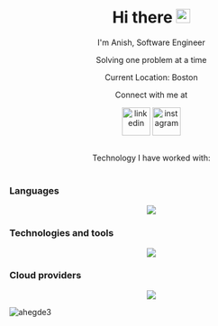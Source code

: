 <div align="center">
   <h1>Hi there <img src="https://media.giphy.com/media/hvRJCLFzcasrR4ia7z/giphy.gif" width="25px"> </h1>

  <p> I'm Anish, Software Engineer</p>
  <p> Solving one problem at a time </p>
  <p> Current Location: Boston </p>
</div>


<div align="center" border="solid 2px">
Connect with me at

<p align="center">
<p align="center" style={{display:'flex'}}>
 <a href="https://linkedin.com/in/anish-hegde-940823120" target="blank" style="text-decoration: none;"><img align="center" src="https://user-images.githubusercontent.com/88904952/234979284-68c11d7f-1acc-4f0c-ac78-044e1037d7b0.png" alt="linkedin" height="50" width="50" /></a> 
  <a href="https://www.instagram.com/ahegde3/" target="blank" style="text-decoration: none;"><img align="center" src="https://user-images.githubusercontent.com/88904952/234981169-2dd1e58f-4b7e-468c-8213-034ba62156c3.png" alt="instagram" height="50" width="50" /></a>
<!--    <a href="mailto: ahegde3@gmail.com" target="blank"><img align="center" src="https://img.shields.io/badge/Say_Hi-D14836?style=for-the-badge&logo=gmail&logoColor=white" alt="ahegde3"  width="120" /></a>&nbsp; -->

</p>
</div>

<!---![ahegde3's GitHub stats](https://github-readme-stats.vercel.app/api?username=ahegde3&show_icons=true&theme=radical) -->

<br>
<div align="center">
  Technology I have worked with:
</div>
<br>

### Languages
<p align="center">
  <a href="https://skillicons.dev">
    <img src="https://skillicons.dev/icons?i=js,ts,c,java,python,SQL" />
  </a>
</p>

### Technologies and tools
<p align="center">
  <a href="https://skillicons.dev">
    <img src="https://skillicons.dev/icons?i=nodejs,flask,graphql,mysql,mongodb,nginx,html,react,redux" />
  </a>
</p>

### Cloud providers
<p align="center">
  <a href="https://skillicons.dev">
    <img src="https://skillicons.dev/icons?i=aws,gcp,vercel,github" />
  </a>
</p>


<p align="left">
  <img
    src="https://komarev.com/ghpvc/?username=ahegde3"
    alt="ahegde3"
  />
</p>
